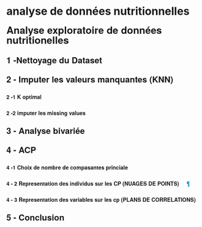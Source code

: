 # analyse de données nutritionnelles
<h1 style="margin: 0.538em 0px 0px; padding: 0px; font-family: &quot;Helvetica Neue&quot;, Helvetica, Arial, sans-serif; line-height: 1; text-rendering: optimizelegibility; font-size: 25.998px;">Analyse exploratoire de donn&eacute;es nutritionelles<a class="anchor-link" style="margin: 0px; padding: 0px 20px; color: #0088cc; text-decoration-line: none; visibility: hidden;" href="https://render.githubusercontent.com/view/ipynb?commit=fd96ba030d4e3288cd803bb334138db3444647e2&amp;enc_url=68747470733a2f2f7261772e67697468756275736572636f6e74656e742e636f6d2f616772616e64696f742f616e616c7973652d64652d646f6e6e2d65732d6e7574726974696f6e6e656c6c65732f666439366261303330643465333238386364383033626233333431333864623334343436343765322f414e414c5953452532304558504c4f5241544f4952452532304c414d41524d495454452e6970796e62&amp;nwo=agrandiot%2Fanalyse-de-donn-es-nutritionnelles&amp;path=ANALYSE+EXPLORATOIRE+LAMARMITTE.ipynb&amp;repository_id=188408494&amp;repository_type=Repository#Analyse-exploratoire-de-donn%C3%A9es-nutritionelles"></a></h1>
<h2 style="margin: 1.27em 0px 0px; padding: 0px; font-family: &quot;Helvetica Neue&quot;, Helvetica, Arial, sans-serif; line-height: 1; text-rendering: optimizelegibility; font-size: 21.994px;">1 -Nettoyage du Dataset<a class="anchor-link" style="margin: 0px; padding: 0px 20px; color: #0088cc; text-decoration-line: none; visibility: hidden;" href="https://render.githubusercontent.com/view/ipynb?commit=fd96ba030d4e3288cd803bb334138db3444647e2&amp;enc_url=68747470733a2f2f7261772e67697468756275736572636f6e74656e742e636f6d2f616772616e64696f742f616e616c7973652d64652d646f6e6e2d65732d6e7574726974696f6e6e656c6c65732f666439366261303330643465333238386364383033626233333431333864623334343436343765322f414e414c5953452532304558504c4f5241544f4952452532304c414d41524d495454452e6970796e62&amp;nwo=agrandiot%2Fanalyse-de-donn-es-nutritionnelles&amp;path=ANALYSE+EXPLORATOIRE+LAMARMITTE.ipynb&amp;repository_id=188408494&amp;repository_type=Repository#1--Nettoyage-du-Dataset"></a></h2>
<h2 style="margin: 1.27em 0px 0px; padding: 0px; font-family: &quot;Helvetica Neue&quot;, Helvetica, Arial, sans-serif; line-height: 1; text-rendering: optimizelegibility; font-size: 21.994px;">2 - Imputer les valeurs manquantes (KNN)<a class="anchor-link" style="margin: 0px; padding: 0px 20px; color: #0088cc; text-decoration-line: none; visibility: hidden;" href="https://render.githubusercontent.com/view/ipynb?commit=fd96ba030d4e3288cd803bb334138db3444647e2&amp;enc_url=68747470733a2f2f7261772e67697468756275736572636f6e74656e742e636f6d2f616772616e64696f742f616e616c7973652d64652d646f6e6e2d65732d6e7574726974696f6e6e656c6c65732f666439366261303330643465333238386364383033626233333431333864623334343436343765322f414e414c5953452532304558504c4f5241544f4952452532304c414d41524d495454452e6970796e62&amp;nwo=agrandiot%2Fanalyse-de-donn-es-nutritionnelles&amp;path=ANALYSE+EXPLORATOIRE+LAMARMITTE.ipynb&amp;repository_id=188408494&amp;repository_type=Repository#2---Imputer-les-valeurs-manquantes-(KNN)"></a></h2>
<h4 style="margin: 2em 0px 0px; padding: 0px; font-family: &quot;Helvetica Neue&quot;, Helvetica, Arial, sans-serif; line-height: 1; text-rendering: optimizelegibility; font-size: 14px;">2 -1 K optimal<a class="anchor-link" style="margin: 0px; padding: 0px 20px; color: #0088cc; text-decoration-line: none; visibility: hidden;" href="https://render.githubusercontent.com/view/ipynb?commit=fd96ba030d4e3288cd803bb334138db3444647e2&amp;enc_url=68747470733a2f2f7261772e67697468756275736572636f6e74656e742e636f6d2f616772616e64696f742f616e616c7973652d64652d646f6e6e2d65732d6e7574726974696f6e6e656c6c65732f666439366261303330643465333238386364383033626233333431333864623334343436343765322f414e414c5953452532304558504c4f5241544f4952452532304c414d41524d495454452e6970796e62&amp;nwo=agrandiot%2Fanalyse-de-donn-es-nutritionnelles&amp;path=ANALYSE+EXPLORATOIRE+LAMARMITTE.ipynb&amp;repository_id=188408494&amp;repository_type=Repository#2--1-K-optimal"></a></h4>
<h4 style="margin: 2em 0px 0px; padding: 0px; font-family: &quot;Helvetica Neue&quot;, Helvetica, Arial, sans-serif; line-height: 1; text-rendering: optimizelegibility; font-size: 14px;">2 -2 imputer les missing values<a class="anchor-link" style="margin: 0px; padding: 0px 20px; color: #0088cc; text-decoration-line: none; visibility: hidden;" href="https://render.githubusercontent.com/view/ipynb?commit=fd96ba030d4e3288cd803bb334138db3444647e2&amp;enc_url=68747470733a2f2f7261772e67697468756275736572636f6e74656e742e636f6d2f616772616e64696f742f616e616c7973652d64652d646f6e6e2d65732d6e7574726974696f6e6e656c6c65732f666439366261303330643465333238386364383033626233333431333864623334343436343765322f414e414c5953452532304558504c4f5241544f4952452532304c414d41524d495454452e6970796e62&amp;nwo=agrandiot%2Fanalyse-de-donn-es-nutritionnelles&amp;path=ANALYSE+EXPLORATOIRE+LAMARMITTE.ipynb&amp;repository_id=188408494&amp;repository_type=Repository#2--2-imputer-les-missing-values"></a></h4>
<h2 style="margin: 1.27em 0px 0px; padding: 0px; font-family: &quot;Helvetica Neue&quot;, Helvetica, Arial, sans-serif; line-height: 1; text-rendering: optimizelegibility; font-size: 21.994px;">3 - Analyse bivari&eacute;e<a class="anchor-link" style="margin: 0px; padding: 0px 20px; color: #0088cc; text-decoration-line: none; visibility: hidden;" href="https://render.githubusercontent.com/view/ipynb?commit=fd96ba030d4e3288cd803bb334138db3444647e2&amp;enc_url=68747470733a2f2f7261772e67697468756275736572636f6e74656e742e636f6d2f616772616e64696f742f616e616c7973652d64652d646f6e6e2d65732d6e7574726974696f6e6e656c6c65732f666439366261303330643465333238386364383033626233333431333864623334343436343765322f414e414c5953452532304558504c4f5241544f4952452532304c414d41524d495454452e6970796e62&amp;nwo=agrandiot%2Fanalyse-de-donn-es-nutritionnelles&amp;path=ANALYSE+EXPLORATOIRE+LAMARMITTE.ipynb&amp;repository_id=188408494&amp;repository_type=Repository#3---Analyse-bivari%C3%A9e"></a></h2>
<h2 style="margin: 1.27em 0px 0px; padding: 0px; font-family: &quot;Helvetica Neue&quot;, Helvetica, Arial, sans-serif; line-height: 1; text-rendering: optimizelegibility; font-size: 21.994px;">4 - ACP<a class="anchor-link" style="margin: 0px; padding: 0px 20px; color: #0088cc; text-decoration-line: none; visibility: hidden;" href="https://render.githubusercontent.com/view/ipynb?commit=fd96ba030d4e3288cd803bb334138db3444647e2&amp;enc_url=68747470733a2f2f7261772e67697468756275736572636f6e74656e742e636f6d2f616772616e64696f742f616e616c7973652d64652d646f6e6e2d65732d6e7574726974696f6e6e656c6c65732f666439366261303330643465333238386364383033626233333431333864623334343436343765322f414e414c5953452532304558504c4f5241544f4952452532304c414d41524d495454452e6970796e62&amp;nwo=agrandiot%2Fanalyse-de-donn-es-nutritionnelles&amp;path=ANALYSE+EXPLORATOIRE+LAMARMITTE.ipynb&amp;repository_id=188408494&amp;repository_type=Repository#4---ACP"></a></h2>
<h4 style="margin: 2em 0px 0px; padding: 0px; font-family: &quot;Helvetica Neue&quot;, Helvetica, Arial, sans-serif; line-height: 1; text-rendering: optimizelegibility; font-size: 14px;">4 -1 Choix de nombre de compasantes princiale<a class="anchor-link" style="margin: 0px; padding: 0px 20px; color: #0088cc; text-decoration-line: none; visibility: hidden;" href="https://render.githubusercontent.com/view/ipynb?commit=fd96ba030d4e3288cd803bb334138db3444647e2&amp;enc_url=68747470733a2f2f7261772e67697468756275736572636f6e74656e742e636f6d2f616772616e64696f742f616e616c7973652d64652d646f6e6e2d65732d6e7574726974696f6e6e656c6c65732f666439366261303330643465333238386364383033626233333431333864623334343436343765322f414e414c5953452532304558504c4f5241544f4952452532304c414d41524d495454452e6970796e62&amp;nwo=agrandiot%2Fanalyse-de-donn-es-nutritionnelles&amp;path=ANALYSE+EXPLORATOIRE+LAMARMITTE.ipynb&amp;repository_id=188408494&amp;repository_type=Repository#4--1-Choix-de-nombre-de-compasantes-princiale"></a></h4>
<h4 style="margin: 2em 0px 0px; padding: 0px; font-family: &quot;Helvetica Neue&quot;, Helvetica, Arial, sans-serif; line-height: 1; text-rendering: optimizelegibility; font-size: 14px;">4 - 2 Representation des individus sur les CP (NUAGES DE POINTS)<a class="anchor-link" style="margin: 0px; padding: 0px 20px; color: #0088cc; text-decoration-line: none; visibility: visible;" href="https://render.githubusercontent.com/view/ipynb?commit=fd96ba030d4e3288cd803bb334138db3444647e2&amp;enc_url=68747470733a2f2f7261772e67697468756275736572636f6e74656e742e636f6d2f616772616e64696f742f616e616c7973652d64652d646f6e6e2d65732d6e7574726974696f6e6e656c6c65732f666439366261303330643465333238386364383033626233333431333864623334343436343765322f414e414c5953452532304558504c4f5241544f4952452532304c414d41524d495454452e6970796e62&amp;nwo=agrandiot%2Fanalyse-de-donn-es-nutritionnelles&amp;path=ANALYSE+EXPLORATOIRE+LAMARMITTE.ipynb&amp;repository_id=188408494&amp;repository_type=Repository#4---2-Representation-des-individus-sur-les-CP-(NUAGES-DE-POINTS)">&para;</a></h4>
<h4 style="margin: 2em 0px 0px; padding: 0px; font-family: &quot;Helvetica Neue&quot;, Helvetica, Arial, sans-serif; line-height: 1; text-rendering: optimizelegibility; font-size: 14px;">4 - 3 Representation des variables sur les cp (PLANS DE CORRELATIONS)<a class="anchor-link" style="margin: 0px; padding: 0px 20px; color: #0088cc; text-decoration-line: none; visibility: hidden;" href="https://render.githubusercontent.com/view/ipynb?commit=fd96ba030d4e3288cd803bb334138db3444647e2&amp;enc_url=68747470733a2f2f7261772e67697468756275736572636f6e74656e742e636f6d2f616772616e64696f742f616e616c7973652d64652d646f6e6e2d65732d6e7574726974696f6e6e656c6c65732f666439366261303330643465333238386364383033626233333431333864623334343436343765322f414e414c5953452532304558504c4f5241544f4952452532304c414d41524d495454452e6970796e62&amp;nwo=agrandiot%2Fanalyse-de-donn-es-nutritionnelles&amp;path=ANALYSE+EXPLORATOIRE+LAMARMITTE.ipynb&amp;repository_id=188408494&amp;repository_type=Repository#4---3--Representation-des-variables-sur-les-cp-(PLANS-DE-CORRELATIONS)"></a></h4>
<h2 style="margin: 1.27em 0px 0px; padding: 0px; font-family: &quot;Helvetica Neue&quot;, Helvetica, Arial, sans-serif; line-height: 1; text-rendering: optimizelegibility; font-size: 21.994px;">5 - Conclusion</h2>
